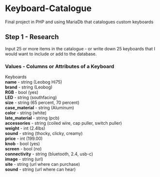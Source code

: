 # Keyboard-Catalogue
Final project in PHP and using MariaDb that catalogues custom keyboards

## Step 1 - Research
Input 25 or more items in the catalogue - or write down 25 keyboards that I would want to include or add to the database.

### Values - Columns or Attributes of a Keyboard
Keyboards      
  **name** - string (Leobog Hi75)  
  **brand** - string (Leobog)  
  **RGB** - bool (yes)  
  **LED** - string (southfacing)  
  **size** - string (65 percent, 70 percent)  
  **case_material** - string (Aluminum)  
  **color** - string (white)  
  **late_material** - string (pcb)  
  **accessories** - string (coiled wire, cap puller, switch puller)  
  **weight** - int (2.4lbs)  
  **sound** - string (thocky, clicky, creamy)  
  **price** - int (199.00)  
  **knob** - bool (yes)  
  **screen** - bool (no)  
  **connectivity** - string (bluetooth, 2.4, usb-c)  
  **image** - string (url)  
  **site** - string (url where can purchase)  
  **sound** - string (url where can hear)
  
  

